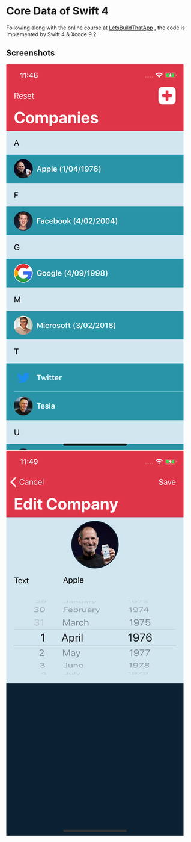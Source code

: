 # Core Data of Swift 4

Following along with the online course at [LetsBuildThatApp](https://www.letsbuildthatapp.com/course/Intermediate-Training-Core-Data)
, the code is implemented by Swift 4 & Xcode 9.2.

## Screenshots
![Screenshot1](Screenshot1.png?raw=true)
![Screenshot2](Screenshot2.png?raw=true)